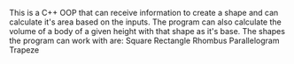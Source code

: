 This is a C++ OOP that can receive information to create a shape and can calculate it's area based on the inputs.
The program can also calculate the volume of a body of a given height with that shape as it's base.
The shapes the program can work with are:
  Square
  Rectangle
  Rhombus
  Parallelogram
  Trapeze
